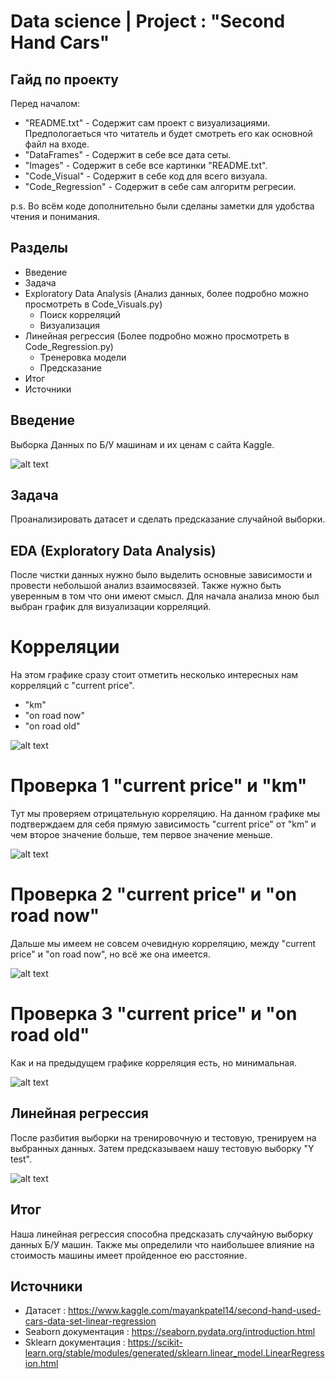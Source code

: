 # Data science | Project : "Second Hand Cars"

## Гайд по проекту

Перед началом:
- "README.txt" - Содержит сам проект с визуализациями. Предпологаеться что читатель и будет смотреть его как основной файл на входе.
- "DataFrames" - Содержит в себе все дата сеты.
- "Images" - Содержит в себе все картинки "README.txt".
- "Code_Visual" - Содержит в себе код для всего визуала.
- "Code_Regression" - Содержит в себе сам алгоритм регресии.

p.s. Во всём коде дополнительно были сделаны заметки для удобства чтения и понимания.

## Разделы

- Введение
- Задача
- Exploratory Data Analysis (Анализ данных, более подробно можно просмотреть в Code_Visuals.py)
  - Поиск корреляций
  - Визуализация
- Линейная регрессия (Более подробно можно просмотреть в Code_Regression.py)
  - Тренеровка модели
  - Предсказание
- Итог
- Источники

## Введение

Выборка Данных по Б/У машинам и их ценам с сайта Kaggle.

![alt text](https://github.com/Aettio/DS_Project_Second_Hand_Cars/blob/main/Images/Cars_picture.jpg)

## Задача

Проанализировать датасет и сделать предсказание случайной выборки.

## EDA (Exploratory Data Analysis)

После чистки данных нужно было выделить основные зависимости и провести небольшой анализ взаимосвязей. Также нужно быть уверенным в том что они имеют смысл. Для начала анализа мною был выбран график для визуализации корреляций.

# Корреляции 

На этом графике сразу стоит отметить несколько интересных нам корреляций с "current price".

- "km"
- "on road now"
- "on road old"

![alt text](https://github.com/Aettio/DS_Project_Second_Hand_Cars/blob/main/Images/Корреляции.png)

# Проверка 1 "current price" и "km"

Тут мы проверяем отрицательную корреляцию. На данном графике мы подтверждаем для себя прямую зависимость "current price" от "km" и чем второе значение больше, тем первое значение меньше.

![alt text](https://github.com/Aettio/DS_Project_Second_Hand_Cars/blob/main/Images/CPrice_km.png)

# Проверка 2 "current price" и "on road now"

Дальше мы имеем не совсем очевидную корреляцию, между "current price" и "on road now", но всё же она имеется. 

![alt text](https://github.com/Aettio/DS_Project_Second_Hand_Cars/blob/main/Images/CPrice_on_road_now.png)

# Проверка 3 "current price" и "on road old"

Как и на предыдущем графике корреляция есть, но минимальная.

![alt text](https://github.com/Aettio/DS_Project_Second_Hand_Cars/blob/main/Images/CPrice_on_road_old.png)


## Линейная регрессия

После разбития выборки на тренировочную и тестовую, тренируем на выбранных данных. Затем предсказываем нашу тестовую выборку "Y test".

![alt text](https://github.com/Aettio/DS_Project_Second_Hand_Cars/blob/main/Images/Linear_Regression.png)

## Итог

Наша линейная регрессия способна предсказать случайную выборку данных Б/У машин. Также мы определили что наибольшее влияние на стоимость машины имеет пройденное ею расстояние.

## Источники

- Датасет : https://www.kaggle.com/mayankpatel14/second-hand-used-cars-data-set-linear-regression
- Seaborn документация : https://seaborn.pydata.org/introduction.html
- Sklearn документация : https://scikit-learn.org/stable/modules/generated/sklearn.linear_model.LinearRegression.html
